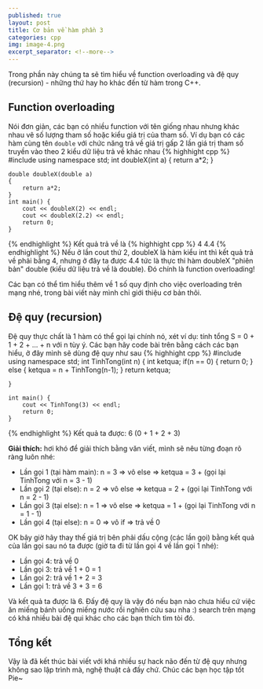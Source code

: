 ```yaml
---
published: true
layout: post
title: Cơ bản về hàm phần 3
categories: cpp
img: image-4.png
excerpt_separator: <!--more-->
---
```

Trong phần này chúng ta sẽ tìm hiểu về function overloading và đệ quy (recursion) - những thứ hay ho khác đến từ hàm trong C++.
## Function overloading
Nói đơn giản, các bạn có nhiều function với tên giống nhau nhưng khác nhau vê số lượng tham số hoặc kiểu giá trị của tham số. Ví dụ bạn có các hàm cùng tên ``double`` với chức năng trả về giá trị gấp 2 lần giá trị tham số truyền vào theo 2 kiểu dữ liệu trả về khác nhau
{% highhight cpp %}
    #include <iostream>
    using namespace std;
    int doubleX(int a)
    {
    	return a*2;
    }
     
    double doubleX(double a)
    {
    	return a*2;
    }
    int main() {
    	cout << doubleX(2) << endl;
    	cout << doubleX(2.2) << endl;
    	return 0;
    }
{% endhighlight %}
Kết quả trả về là
{% highhight cpp %}
	4
	4.4
{% endhighlight %} 
Nếu ở lần cout thứ 2, doubleX là hàm kiểu int thì kết quả trả về phải bằng 4, nhưng ở đây ta được 4.4 tức là thực thi hàm doubleX "phiên bản" double (kiểu dữ liệu trả về là double). Đó chính là function overloading!

Các bạn có thể tìm hiểu thêm về 1 số quy định cho việc overloading trên mạng nhé, trong bài viết này mình chỉ giới thiệu cơ bản thôi.
## Đệ quy (recursion)
Đệ quy thực chất là 1 hàm có thể gọi lại chính nó, xét ví dụ: tính tổng S = 0 + 1 + 2 + ... + n với n tùy ý. Các bạn hãy code bài trên bằng cách các bạn hiểu, ở đây mình sẽ dùng đệ quy như sau
{% highhight cpp %}
    #include <iostream>
    using namespace std;
    int TinhTong(int n)
    {
    	int ketqua;
    	if(n == 0) {
    		return 0;
    	}
    	else
    	{
    		ketqua = n + TinhTong(n-1);
    	}
    	return ketqua;
     
    }
     
    int main() {
    	cout << TinhTong(3) << endl;
    	return 0;
    }
{% endhighlight %}
 Kết quả ta được: 6 (0 + 1 + 2 + 3)
  
**Giải thích:** hơi khó để giải thích bằng văn viết, mình sẽ nêu từng đoạn rõ ràng luôn nhé:
- Lần gọi 1 (tại hàm main): n = 3 => vô else => ketqua = 3 + (gọi lại TinhTong với n = 3 - 1)
- Lần gọi 2 (tại else): n = 2 => vô else => ketqua = 2  + (gọi lại TinhTong với n = 2 - 1)
- Lần gọi 3 (tại else): n = 1 => vô else => ketqua = 1 + (gọi lại TinhTong với n = 1 - 1)
- Lần gọi 4 (tại else): n = 0 => vô if => trả về 0

OK bây giờ hãy thay thế giá trị bên phải dấu cộng (các lần gọi) bằng kết quả của lần gọi sau nó ta được (giờ ta đi từ lần gọi 4 về lần gọi 1 nhé):
- Lần gọi 4: trả về 0
- Lần gọi 3: trả về 1 + 0 = 1
- Lần gọi 2: trả về 1 + 2 = 3
- Lần gọi 1: trả về 3 + 3 = 6

Và kết quả ta được là 6. Đấy đệ quy là vậy đó nếu bạn nào chưa hiểu cứ việc ăn miếng bánh uống miếng nước rồi nghiên cứu sau nha :) search trên mạng có khá nhiều bài đệ qui khác cho các bạn thích tìm tòi đó.
## Tổng kết
Vậy là đã kết thúc bài viết với khá nhiều sự hack não đến từ đệ quy nhưng không sao lập trình mà, nghệ thuật cả đấy chứ. Chúc các bạn học tập tốt Pie~